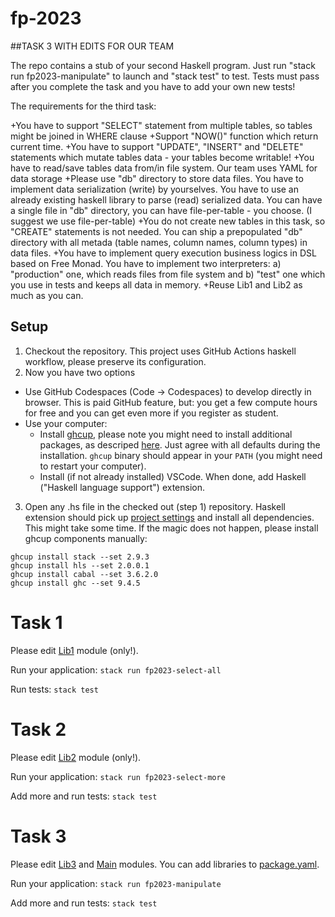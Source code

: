 # fp-2023

##TASK 3 WITH EDITS FOR OUR TEAM

The repo contains a stub of your second Haskell program. Just run "stack run fp2023-manipulate" to launch and "stack test" to test. Tests must pass after you complete the task and you have to add your own new tests!

The requirements for the third task:

+You have to support "SELECT" statement from multiple tables, so tables might be joined in WHERE clause
+Support "NOW()" function which return current time.
+You have to support "UPDATE", "INSERT" and "DELETE" statements which mutate tables data - your tables become writable!
+You have to read/save tables data from/in file system. Our team uses YAML for data storage
+Please use "db" directory to store data files. You have to implement data serialization (write) by yourselves. You have to use an already existing haskell library to parse (read) serialized data. You can have a single file in "db" directory, you can have file-per-table - you choose. (I suggest we use file-per-table)
+You do not create new tables in this task, so "CREATE" statements is not needed. You can ship a prepopulated "db" directory with all metada (table names, column names, column types) in data files.
+You have to implement query execution business logics in DSL based on Free Monad. You have to implement two interpreters: a) "production" one, which reads files from file system and b) "test" one which you use in tests and keeps all data in memory.
+Reuse Lib1 and Lib2 as much as you can.

## Setup
1. Checkout the repository. This project uses GitHub Actions haskell workflow,
please preserve its configuration.
2. Now you have two options
  - Use GitHub Codespaces (Code -> Codespaces) to develop directly in browser. This is paid
  GitHub feature, but: you get a few compute hours for free and you can get even more if you
  register as student.
  - Use your computer:
    - Install [ghcup](https://www.haskell.org/ghcup/), please note you might need to install
      additional packages, as descriped [here](https://www.haskell.org/ghcup/install/). Just agree
      with all defaults during the installation. `ghcup` binary should appear in your `PATH` (you
      might need to restart your computer).
    - Install (if not already installed) VSCode. When done, add Haskell ("Haskell language support")
      extension.
3. Open any .hs file in the checked out (step 1) repository. Haskell extension should pick up
[project settings](.vscode/settings.json) and install all dependencies. This might take some
time. If the magic does not happen, please install ghcup components manually:

```
ghcup install stack --set 2.9.3
ghcup install hls --set 2.0.0.1
ghcup install cabal --set 3.6.2.0
ghcup install ghc --set 9.4.5
```

# Task 1

Please edit [Lib1](src/Lib1.hs) module (only!).

Run your application: `stack run fp2023-select-all`

Run tests: `stack test`

# Task 2

Please edit [Lib2](src/Lib2.hs) module (only!).

Run your application: `stack run fp2023-select-more`

Add more and run tests: `stack test`

# Task 3

Please edit [Lib3](src/Lib3.hs) and [Main](app3/Main.hs) modules. You can add libraries to [package.yaml](package.yaml).

Run your application: `stack run fp2023-manipulate`

Add more and run tests: `stack test`
